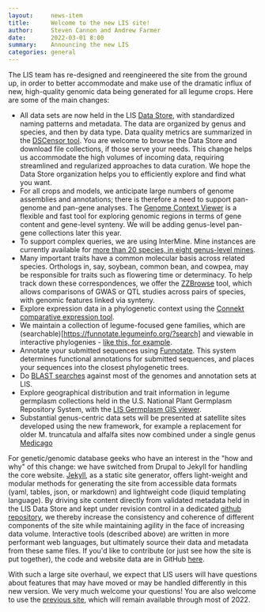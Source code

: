 ```yaml
---
layout:     news-item
title:      Welcome to the new LIS site!
author:     Steven Cannon and Andrew Farmer
date:       2022-03-01 8:00
summary:    Announcing the new LIS
categories: general
---
```

The LIS team has re-designed and reengineered the site from the ground up, in order to better accommodate and make use of the dramatic influx of new, high-quality genomic data being generated for all legume crops. Here are some of the main changes:
* All data sets are now held in the LIS [Data Store](https://data.legumeinfo.org/), with standardized naming patterns and metadata. The data are organized by genus and species, and then by data type. Data quality metrics are summarized in the [DSCensor tool](https://dscensor.legumeinfo.org). You are welcome to browse the Data Store and download file collections, if those serve your needs. This change helps us accommodate the high volumes of incoming data, requiring streamlined and regularized approaches to data curation. We hope the Data Store organization helps you to efficiently explore and find what you want.
* For all crops and models, we anticipate large numbers of genome assemblies and annotations; there is therefore a need to support pan-genome and pan-gene analyses. The [Genome Context Viewer](https://gcv.legumeinfo.org/) is a flexible and fast tool for exploring genomic regions in terms of gene content and gene-level synteny. We will be adding genus-level pan-gene collections later this year.
* To support complex queries, we are using InterMine. Mine instances are currently available for [more than 20 species, in eight genus-level mines](https://mines.legumeinfo.org).
* Many important traits have a common molecular basis across related species. Orthologs in, say, soybean, common bean, and cowpea, may be responsible for traits such as flowering time or determinacy. To help track down these correspondences, we offer the [ZZBrowse](https://zzbrowse.legumeinfo.org) tool, which allows comparisons of GWAS or QTL studies across pairs of species, with genomic features linked via synteny.
* Explore expression data in a phylogenetic context using the [Connekt comparative expression tool](https://conekt.legumeinfo.org/species/).
* We maintain a collection of legume-focused gene families, which are (searchable)[https://funnotate.legumeinfo.org/?search] and viewable in interactive phylogenies - [like this, for example](https://funnotate.legumeinfo.org/?family=L_54XDXL).
* Annotate your submitted sequences using [Funnotate](https://funnotate.legumeinfo.org). This system determines functional annotations for submitted sequences, and places your sequences into the closest phylogenetic trees.
* Do [BLAST searches](https://sequenceserver.legumeinfo.org/) against most of the genomes and annotation sets at LIS.
* Explore geographical distribution and trait information in legume germplasm collections held in the U.S. National Plant Germplasm Repository System, with the [LIS Germplasm GIS viewer](https://germplasm-map.legumeinfo.org/).
* Substantial genus-centric data sets will be presented at satellite sites developed using the new framework, for example a replacement for older M. truncatula and alfalfa sites now combined under a single genus [Medicago](https://medicago.legumeinfo.org)  

For genetic/genomic database geeks who have an interest in the "how and why" of this change: we have switched from Drupal to Jekyll for handling the core website. [Jekyll](http://jekyllrb.com/), as a static site generator, offers light-weight and modular methods for generating the site from accessible data formats (yaml, tables, json, or markdown) and lightweight code (liquid templating language). By driving site content directly from validated metadata held in the LIS Data Store and kept under revision control in a dedicated [github repository](https://github.com/legumeinfo/datastore-metadata), we thereby increase the consistency and coherence of different components of the site while maintaining agility in the face of increasing data volume. Interactive tools (described above) are written in more performant web languages, but ultimately source their data and metadata from these same files. If you'd like to contribute (or just see how the site is put together), the code and website data are in GitHub [here](https://github.com/legumeinfo/jekyll-legumeinfo).

With such a large site overhaul, we expect that LIS users will have questions about features that may have moved or may be handled differently in this new version. We very much welcome your questions! You are also welcome to use the [previous site](https://legacy.legumeinfo.org), which will remain available through most of 2022.
